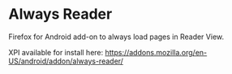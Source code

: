 # Always Reader

Firefox for Android add-on to always load pages in Reader View.

XPI available for install here: https://addons.mozilla.org/en-US/android/addon/always-reader/
